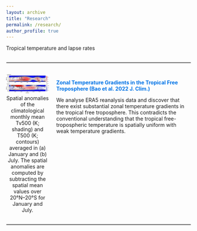 ```yaml
---
layout: archive
title: "Research"
permalink: /research/
author_profile: true
---
```



Tropical temperature and lapse rates


<hr style="width: 100%; border: 1px solid #ccc; margin: 30px 0;">

<div style="display: flex; align-items: flex-start;">
  <!-- Image and Caption Container -->
  <div style="display: flex; flex-direction: column; align-items: center; width: 600px; margin-right: 20px;">
    <img src="/images/WTG.jpg" alt="Example Image" width="600px">
    <figcaption style="text-align: center; width: 100%; font-size: 14px; margin-top: 5px;">
      Spatial anomalies of the climatological monthly mean Tv500 (K; shading) and T500 (K; contours) averaged in (a) January and (b) July. The spatial anomalies are computed by subtracting the spatial mean values over 20°N–20°S for January and July.
    </figcaption>
  </div>
  <!-- Text Description with Bold Title and External Link -->
  <div style="max-width: 500px; margin-top: 0;">
    <p><strong><a href="https://journals.ametsoc.org/view/journals/clim/35/24/JCLI-D-22-0145.1.xml" target="_blank" style="text-decoration: none; color: #0073e6;">Zonal Temperature Gradients in the Tropical Free Troposphere (Bao et al. 2022 J. Clim.)</a></strong></p>
    <p>
      We analyse ERA5 reanalysis data and discover that there exist substantial zonal temperature gradients in the tropical free troposphere. This contradicts the conventional understanding that the tropical free-tropospheric temperature is spatially uniform with weak temperature gradients.
    </p>
  </div>
</div>

<hr style="width: 100%; border: 1px solid #ccc; margin: 30px 0;">
